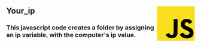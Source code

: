 

# <img src="https://github.com/rodrigonuness/language_pictures/blob/master/Javascript.png" align="right" width="20%">
## Your_ip
### This javascript code creates a folder by assigning an ip variable, with the computer's ip value.
### 
####

